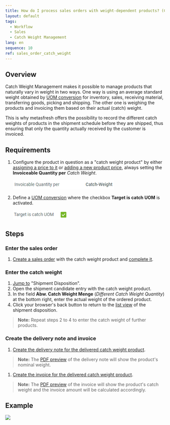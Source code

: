 ```yaml
---
title: How do I process sales orders with weight-dependent products? (Catch Weight Management)
layout: default
tags:
  - Workflow
  - Sales
  - Catch Weight Management
lang: en
sequence: 10
ref: sales_order_catch_weight
---
```


## Overview
Catch Weight Management makes it possible to manage products that naturally vary in weight in two ways. One way is using an average standard weight obtained by [UOM conversion](Convert_UOMs) for inventory, sales, receiving material, transferring goods, picking and shipping. The other one is weighing the products and invoicing them based on their actual (catch) weight.

This is why metasfresh offers the possibility to record the different catch weights of products in the shipment schedule before they are shipped, thus ensuring that only the quantity actually received by the customer is invoiced.

## Requirements
1. Configure the product in question as a "catch weight product" by either [assigning a price to it](ProductPrice) or [adding a new product price](Add_price), always setting the **Invoiceable Quantity per** *Catch Weight*.

   ![](assets/Catch_weight_product_price.png)

1. Define a [UOM conversion](Convert_UOMs) where the checkbox **Target is catch UOM** is activated.

   ![](assets/Catch_UOM_conversion.png)

## Steps

### Enter the sales order
1. [Create a sales order](SalesOrder_recording) with the catch weight product and [complete it](DocumentProcessingComplete).

### Enter the catch weight
1. [Jump to](JumptoviaSidebar) "Shipment Disposition".
1. Open the shipment candidate entry with the catch weight product.
1. In the field **Abw. Catch Weight Menge** (*Different Catch Weight Quantity*) at the bottom right, enter the actual weight of the ordered product.
1. Click your browser's back button to return to the [list view](ViewModes) of the shipment disposition.
 >**Note:** Repeat steps 2 to 4 to enter the catch weight of further products.

### Create the delivery note and invoice
1. [Create the delivery note for the delivered catch weight product](Ship_SalesOrder).
 >**Note:** The [PDF preview](PrintPreview) of the delivery note will show the product's nominal weight.

1. [Create the invoice for the delivered catch weight product](Invoice_SalesOrder).
 >**Note:** The [PDF preview](PrintPreview) of the invoice will show the product's catch weight and the invoice amount will be calculated accordingly.

## Example
![](assets/Sales_order_catch_weight.gif)
